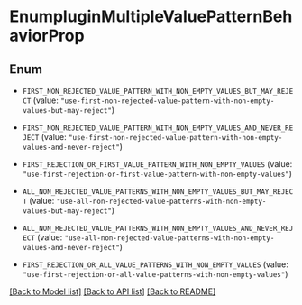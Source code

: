 # EnumpluginMultipleValuePatternBehaviorProp

## Enum


* `FIRST_NON_REJECTED_VALUE_PATTERN_WITH_NON_EMPTY_VALUES_BUT_MAY_REJECT` (value: `"use-first-non-rejected-value-pattern-with-non-empty-values-but-may-reject"`)

* `FIRST_NON_REJECTED_VALUE_PATTERN_WITH_NON_EMPTY_VALUES_AND_NEVER_REJECT` (value: `"use-first-non-rejected-value-pattern-with-non-empty-values-and-never-reject"`)

* `FIRST_REJECTION_OR_FIRST_VALUE_PATTERN_WITH_NON_EMPTY_VALUES` (value: `"use-first-rejection-or-first-value-pattern-with-non-empty-values"`)

* `ALL_NON_REJECTED_VALUE_PATTERNS_WITH_NON_EMPTY_VALUES_BUT_MAY_REJECT` (value: `"use-all-non-rejected-value-patterns-with-non-empty-values-but-may-reject"`)

* `ALL_NON_REJECTED_VALUE_PATTERNS_WITH_NON_EMPTY_VALUES_AND_NEVER_REJECT` (value: `"use-all-non-rejected-value-patterns-with-non-empty-values-and-never-reject"`)

* `FIRST_REJECTION_OR_ALL_VALUE_PATTERNS_WITH_NON_EMPTY_VALUES` (value: `"use-first-rejection-or-all-value-patterns-with-non-empty-values"`)


[[Back to Model list]](../README.md#documentation-for-models) [[Back to API list]](../README.md#documentation-for-api-endpoints) [[Back to README]](../README.md)


